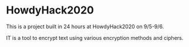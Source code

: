 # HowdyHack2020

This is a project built in 24 hours at HowdyHack2020 on 9/5-9/6.

IT is a tool to encrypt text using various encryption methods and ciphers.
